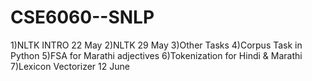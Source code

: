 # CSE6060--SNLP
1)NLTK INTRO 22 May
2)NLTK 29 May
3)Other Tasks
4)Corpus Task in Python
5)FSA for Marathi adjectives
6)Tokenization for Hindi & Marathi
7)Lexicon Vectorizer 12 June
